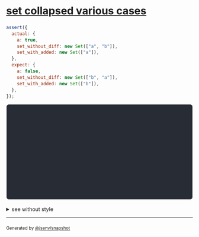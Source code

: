 # [set collapsed various cases](../../set.test.js#L39)

```js
assert({
  actual: {
    a: true,
    set_without_diff: new Set(["a", "b"]),
    set_with_added: new Set(["a"]),
  },
  expect: {
    a: false,
    set_without_diff: new Set(["b", "a"]),
    set_with_added: new Set(["b"]),
  },
});
```

![img](throw.svg)

<details>
  <summary>see without style</summary>

```console
AssertionError: actual and expect are different

actual: {
  a: true,
  set_without_diff: Set("a", "b"),
  set_with_added: Set(
    "a",
  ),
}
expect: {
  a: false,
  set_without_diff: Set("b", "a"),
  set_with_added: Set(
    "b",
  ),
}
```

</details>

---

<sub>
  Generated by <a href="https://github.com/jsenv/core/tree/main/packages/independent/snapshot">@jsenv/snapshot</a>
</sub>